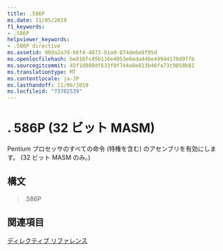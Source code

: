 ```yaml
---
title: .586P
ms.date: 11/05/2019
f1_keywords:
- .586P
helpviewer_keywords:
- .586P directive
ms.assetid: 90da2a7d-66f4-4073-b1a9-874de6e8f05d
ms.openlocfilehash: be818fc45b116e4053e6eda446e49944170d97fb
ms.sourcegitcommit: 45f1d889df633f0f7e4a8e813b46fa73c9858b81
ms.translationtype: MT
ms.contentlocale: ja-JP
ms.lasthandoff: 11/06/2019
ms.locfileid: "73702539"
---
```

# <a name="586p-32-bit-masm"></a>. 586P (32 ビット MASM)

Pentium プロセッサのすべての命令 (特権を含む) のアセンブリを有効にします。 (32 ビット MASM のみ。)

## <a name="syntax"></a>構文

> .586P

## <a name="see-also"></a>関連項目

[ディレクティブ リファレンス](../../assembler/masm/directives-reference.md)<br/>